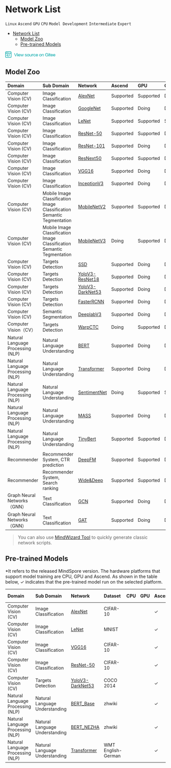# Network List

`Linux` `Ascend` `GPU` `CPU` `Model Development` `Intermediate` `Expert`

<!-- TOC -->

- [Network List](#network-list)
    - [Model Zoo](#model-zoo)
    - [Pre-trained Models](#pre-trained-models)

<!-- /TOC -->

<a href="https://gitee.com/mindspore/docs/blob/master/docs/source_en/network_list.md" target="_blank"><img src="./_static/logo_source.png"></a>

## Model Zoo

|  Domain | Sub Domain    | Network                                   | Ascend | GPU | CPU 
|:------   |:------| :-----------                               |:------   |:------  |:-----
|Computer Vision (CV) | Image Classification  | [AlexNet](https://gitee.com/mindspore/mindspore/blob/master/model_zoo/official/cv/alexnet/src/alexnet.py)          |  Supported |  Supported | Doing
| Computer Vision (CV)  | Image Classification  | [GoogleNet](https://gitee.com/mindspore/mindspore/blob/master/model_zoo/official/cv/googlenet/src/googlenet.py)                                               |  Supported     | Doing | Doing
| Computer Vision (CV)  | Image Classification  | [LeNet](https://gitee.com/mindspore/mindspore/blob/master/model_zoo/official/cv/lenet/src/lenet.py)              |  Supported |  Supported | Supported
| Computer Vision (CV)  | Image Classification  | [ResNet-50](https://gitee.com/mindspore/mindspore/blob/master/model_zoo/official/cv/resnet/src/resnet.py)          |  Supported |  Supported | Doing
|Computer Vision (CV)  | Image Classification  | [ResNet-101](https://gitee.com/mindspore/mindspore/blob/master/model_zoo/official/cv/resnet/src/resnet.py)                                              |  Supported |Doing | Doing
|Computer Vision (CV)  | Image Classification  | [ResNext50](https://gitee.com/mindspore/mindspore/blob/master/model_zoo/official/cv/resnext50/src/image_classification.py)                                             |  Supported | Supported | Doing
| Computer Vision (CV)  | Image Classification  | [VGG16](https://gitee.com/mindspore/mindspore/blob/master/model_zoo/official/cv/vgg16/src/vgg.py)                |  Supported |  Doing | Doing
| Computer Vision (CV)  | Image Classification  | [InceptionV3](https://gitee.com/mindspore/mindspore/blob/master/model_zoo/official/cv/inceptionv3/src/inception_v3.py)                |  Supported |  Doing | Doing
| Computer Vision (CV)  | Mobile Image Classification<br>Image Classification<br>Semantic Tegmentation  | [MobileNetV2](https://gitee.com/mindspore/mindspore/blob/master/model_zoo/official/cv/mobilenetv2/src/mobilenetV2.py)                   |  Supported |  Supported | Doing
| Computer Vision (CV)  | Mobile Image Classification<br>Image Classification<br>Semantic Tegmentation  | [MobileNetV3](https://gitee.com/mindspore/mindspore/blob/master/model_zoo/official/cv/mobilenetv3/src/mobilenetV3.py)                   |  Doing |  Supported | Doing
|Computer Vision (CV)  | Targets Detection  | [SSD](https://gitee.com/mindspore/mindspore/blob/master/model_zoo/official/cv/ssd/src/ssd.py)                   |  Supported |Doing | Doing
| Computer Vision (CV)  | Targets Detection  | [YoloV3-ResNet18](https://gitee.com/mindspore/mindspore/blob/master/model_zoo/official/cv/yolov3_resnet18/src/yolov3.py)         |  Supported |  Doing | Doing
| Computer Vision (CV)  | Targets Detection  | [YoloV3-DarkNet53](https://gitee.com/mindspore/mindspore/blob/master/model_zoo/official/cv/yolov3_darknet53/src/yolo.py)         |  Supported |  Doing | Doing
| Computer Vision (CV)  | Targets Detection  | [FasterRCNN](https://gitee.com/mindspore/mindspore/blob/master/model_zoo/official/cv/faster_rcnn/src/FasterRcnn/faster_rcnn_r50.py)         |  Supported |  Doing | Doing
| Computer Vision (CV) | Semantic Segmentation  | [DeeplabV3](https://gitee.com/mindspore/mindspore/blob/master/model_zoo/official/cv/deeplabv3/src/deeplabv3.py)                                           |  Supported |  Doing | Doing
| Computer Vision（CV） | Targets Detection  | [WarpCTC](https://gitee.com/mindspore/mindspore/blob/master/model_zoo/official/cv/warpctc/src/warpctc.py)                    |  Doing |  Supported | Doing
| Natural Language Processing (NLP) | Natural Language Understanding  | [BERT](https://gitee.com/mindspore/mindspore/blob/master/model_zoo/official/nlp/bert/src/bert_model.py)                                          |  Supported |  Doing | Doing
| Natural Language Processing (NLP) | Natural Language Understanding  | [Transformer](https://gitee.com/mindspore/mindspore/blob/master/model_zoo/official/nlp/transformer/src/transformer_model.py)                                          |  Supported |  Doing | Doing
| Natural Language Processing (NLP) | Natural Language Understanding  | [SentimentNet](https://gitee.com/mindspore/mindspore/blob/master/model_zoo/official/nlp/lstm/src/lstm.py)                                          |  Doing |  Supported | Supported
| Natural Language Processing (NLP) | Natural Language Understanding  | [MASS](https://gitee.com/mindspore/mindspore/blob/master/model_zoo/official/nlp/mass/src/transformer/transformer_for_train.py)                                          |  Supported |  Doing | Doing
| Natural Language Processing (NLP) | Natural Language Understanding  | [TinyBert](https://gitee.com/mindspore/mindspore/blob/master/model_zoo/official/nlp/tinybert/src/tinybert_model.py)                                          |  Supported |  Supported | Doing
| Recommender | Recommender System, CTR prediction  | [DeepFM](https://gitee.com/mindspore/mindspore/blob/master/model_zoo/official/recommend/deepfm/src/deepfm.py)                                          |  Supported |  Supported | Doing
| Recommender | Recommender System, Search ranking  | [Wide&Deep](https://gitee.com/mindspore/mindspore/blob/master/model_zoo/official/recommend/wide_and_deep/src/wide_and_deep.py)                                          |  Supported |  Supported | Doing
| Graph Neural Networks（GNN）| Text Classification  | [GCN](https://gitee.com/mindspore/mindspore/blob/master/model_zoo/official/gnn/gcn/src/gcn.py)                                          |  Supported |  Doing | Doing
| Graph Neural Networks（GNN）| Text Classification  | [GAT](https://gitee.com/mindspore/mindspore/blob/master/model_zoo/official/gnn/gat/src/gat.py)                                          |  Supported |  Doing | Doing

> You can also use [MindWizard Tool](https://gitee.com/mindspore/mindinsight/tree/master/mindinsight/wizard/) to quickly generate classic network scripts.

## Pre-trained Models
*It refers to the released MindSpore version. The hardware platforms that support model training are CPU, GPU and Ascend. As shown in the table below, ✓ indicates that the pre-trained model run on the selected platform.

| Domain | Sub Domain| Network | Dataset | CPU   | GPU | Ascend | 0.5.0-beta* 
|:------   |:------ | :------- |:------ |:------   |:------  |:----- |:-----
|Computer Vision (CV) | Image Classification| [AlexNet](https://gitee.com/mindspore/mindspore/blob/master/model_zoo/official/cv/alexnet/src/alexnet.py) | CIFAR-10|    |    | ✓   |  [Download](http://download.mindspore.cn/model_zoo/official/cv/alexnet/alexnet_ascend_0.5.0_cifar10_official_classification_20200716.tar.gz)
|Computer Vision (CV) | Image Classification| [LeNet](https://gitee.com/mindspore/mindspore/blob/master/model_zoo/official/cv/lenet/src/lenet.py)| MNIST |   |   | ✓  | [Download](http://download.mindspore.cn/model_zoo/official/cv/lenet/lenet_ascend_0.5.0_mnist_official_classification_20200716.tar.gz)
|Computer Vision (CV) | Image Classification| [VGG16](https://gitee.com/mindspore/mindspore/blob/master/model_zoo/official/cv/vgg16/src/vgg.py)|    CIFAR-10 | |   | ✓ | [Download](http://download.mindspore.cn/model_zoo/official/cv/vgg/vgg16_ascend_0.5.0_cifar10_official_classification_20200715.tar.gz)
|Computer Vision (CV) | Image Classification| [ResNet-50](https://gitee.com/mindspore/mindspore/blob/master/model_zoo/official/cv/resnet/src/resnet.py) | CIFAR-10|   |    | ✓ |[Download](http://download.mindspore.cn/model_zoo/official/cv/resnet/resnet50_v1.5_ascend_0.3.0_cifar10_official_classification_20200718.tar.gz)
|Computer Vision (CV)  | Targets Detection| [YoloV3-DarkNet53](https://gitee.com/mindspore/mindspore/blob/master/model_zoo/official/cv/yolov3_darknet53/src/yolo.py) | COCO 2014|   |    | ✓  | [Download](http://download.mindspore.cn/model_zoo/official/cv/yolo/yolov3_darknet53_ascend_0.5.0_coco2014_official_object_detection_20200717.tar.gz) 
| Natural Language Processing (NLP) | Natural Language Understanding| [BERT_Base](https://gitee.com/mindspore/mindspore/blob/master/model_zoo/official/nlp/bert/src/bert_model.py) | zhwiki |   |    | ✓  |  [Download](http://download.mindspore.cn/model_zoo/official/nlp/bert/bert_base_ascend_0.5.0_cn-wiki_official_nlp_20200720.tar.gz)
| Natural Language Processing (NLP) | Natural Language Understanding| [BERT_NEZHA](https://gitee.com/mindspore/mindspore/blob/master/model_zoo/official/nlp/bert/src/bert_model.py)| zhwiki|  |    | ✓  |  [Download](http://download.mindspore.cn/model_zoo/official/nlp/bert/bert_nezha_ascend_0.5.0_cn-wiki_official_nlp_20200720.tar.gz) 
| Natural Language Processing (NLP) | Natural Language Understanding| [Transformer](https://gitee.com/mindspore/mindspore/blob/master/model_zoo/official/nlp/transformer/src/transformer_model.py)| WMT English-German|   |   | ✓  | [Download](http://download.mindspore.cn/model_zoo/official/nlp/transformer/transformer_ascend_0.5.0_wmtende_official_machine_translation_20200713.tar.gz)
